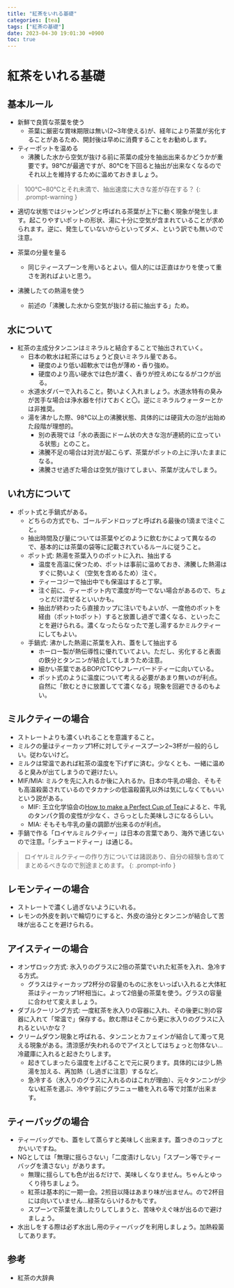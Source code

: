 ```yaml
---
title: "紅茶をいれる基礎"
categories: [tea]
tags: ["紅茶の基礎"]
date: 2023-04-30 19:01:30 +0900
toc: true
---
```


# 紅茶をいれる基礎

## 基本ルール
- 新鮮で良質な茶葉を使う
  - 茶葉に厳密な賞味期限は無い(2~3年使える)が、経年により茶葉が劣化することがあるため、開封後は早めに消費することをお勧めします。
- ティーポットを温める
  - 沸騰した水から空気が抜ける前に茶葉の成分を抽出出来るかどうかが重要です。98℃が最適ですが、80℃を下回ると抽出が出来なくなるのでそれ以上を維持するために温めておきましょう。

> 100℃~80℃とそれ未満で、抽出速度に大きな差が存在する？
{: .prompt-warning }

  - 適切な状態ではジャンピングと呼ばれる茶葉が上下に動く現象が発生します。起こりやすいポットの形状、湯に十分に空気が含まれていることが求められます。逆に、発生していないからといってダメ、という訳でも無いので注意。


- 茶葉の分量を量る
  - 同じティースプーンを用いるとよい。個人的には正直はかりを使って重さを測ればよいと思う。
- 沸騰したての熱湯を使う
  - 前述の「沸騰した水から空気が抜ける前に抽出する」ため。

## 水について
- 紅茶の主成分タンニンはミネラルと結合することで抽出されていく。
  - 日本の軟水は紅茶にはちょうど良いミネラル量である。
    - 硬度のより低い超軟水では色が薄め・香り強め。
    - 硬度のより高い硬水では色が濃く、香りが控えめになるがコクが出る。
  - 水道水ダバーで入れること。勢いよく入れましょう。水道水特有の臭みが苦手な場合は浄水器を付けておくと〇。逆にミネラルウォーターとかは非推奨。
  - 湯を沸かした際、98℃以上の沸騰状態、具体的には硬貨大の泡が出始めた段階が理想的。
    - 別の表現では「水の表面にドーム状の大きな泡が連続的に立っている状態」とのこと。
    - 沸騰不足の場合は対流が起こらず、茶葉がポットの上に浮いたままになる。
    - 沸騰させ過ぎた場合は空気が抜けてしまい、茶葉が沈んでしまう。

## いれ方について
- ポット式と手鍋式がある。
  - どちらの方式でも、ゴールデンドロップと呼ばれる最後の1滴まで注ぐこと。
  - 抽出時間及び量については茶葉やどのように飲むかによって異なるので、基本的には茶葉の袋等に記載されているルールに従うこと。
  - ポット式: 熱湯を茶葉入りのポットに入れ、抽出する
    - 温度を高温に保つため、ポットは事前に温めておき、沸騰した熱湯はすぐに勢いよく（空気を含めるため）注ぐ。
    - ティーコジーで抽出中でも保温はすると丁寧。
    - 注ぐ前に、ティーポット内で濃度が均一でない場合があるので、ちょっとだけ混ぜるといいかも。
    - 抽出が終わったら直接カップに注いでもよいが、一度他のポットを経由（ポットtoポット）すると放置し過ぎで濃くなる、といったことを避けられる。濃くなったらなったで差し湯するかミルクティーにしてもよい。
  - 手鍋式: 沸かした熱湯に茶葉を入れ、蓋をして抽出する
    - ホーロー製が熱伝導性に優れていてよい。ただし、劣化すると表面の鉄分とタンニンが結合してしまうため注意。
    - 細かい茶葉であるBOP/CTCやフレーバードティーに向いている。
    - ポット式のように温度について考える必要があまり無いのが利点。自然に「飲むときに放置してて濃くなる」現象を回避できるのもよい。

## ミルクティーの場合
- ストレートよりも濃くいれることを意識すること。
- ミルクの量はティーカップ1杯に対してティースプーン2~3杯が一般的らしい。従わないけど。
- ミルクは常温であれば紅茶の温度を下げずに済む。少なくとも、一緒に温めると臭みが出てしまうので避けたい。
- MIF/MIA: ミルクを先に入れるか後に入れるか。日本の牛乳の場合、そもそも高温殺菌されているのでタカナシの低温殺菌乳以外は気にしなくてもいいという説がある。
  - MIF: 王立化学協会の[How to make a Perfect Cup of Tea](https://cdn.zmescience.com/wp-content/uploads/2017/11/RSC-tea-guidelines.pdf)によると、牛乳のタンパク質の変性が少なく、さらっとした美味しさになるらしい。
  - MIA: そもそも牛乳の量の調節が出来るのが利点。
- 手鍋で作る「ロイヤルミルクティー」は日本の言葉であり、海外で通じないので注意。「シチュードティー」は通じる。

> ロイヤルミルクティーの作り方については諸説あり、自分の経験も含めてまとめるべきなので別途まとめます。
{: .prompt-info }

## レモンティーの場合
- ストレートで濃くし過ぎないようにいれる。
- レモンの外皮を剥いで輪切りにすると、外皮の油分とタンニンが結合して苦味が出ることを避けられる。

## アイスティーの場合
- オンザロック方式: 氷入りのグラスに2倍の茶葉でいれた紅茶を入れ、急冷する方式。
  - グラスはティーカップ2杯分の容量のものに氷をいっぱい入れると大体紅茶はティーカップ1杯相当に。よって2倍量の茶葉を使う。グラスの容量に合わせて変えましょう。
- ダブルクーリング方式: 一度紅茶を氷入りの容器に入れ、その後更に別の容器に入れて「常温で」保存する。飲む際はそこから更に氷入りのグラスに入れるといいかな？
- クリームダウン現象と呼ばれる、タンニンとカフェインが結合して濁って見える現象がある。清涼感が失われるのでアイスとしてはちょっと勿体ない...冷蔵庫に入れると起きたりします。
  - 起きてしまったら温度を上げることで元に戻ります。具体的には少し熱湯を加える、再加熱（し過ぎに注意）するなど。
  - 急冷する（氷入りのグラスに入れるのはこれが理由）、元々タンニンが少ない紅茶を選ぶ、冷やす前にグラニュー糖を入れる等で対策が出来ます。

## ティーバッグの場合
- ティーバッグでも、蓋をして蒸らすと美味しく出来ます。蓋つきのコップとかいいですね。
- NGとしては「無理に揺らさない」「二度漬けしない」「スプーン等でティーバッグを潰さない」があります。
  - 無理に揺らしても色が出るだけで、美味しくなりません。ちゃんとゆっくり待ちましょう。
  - 紅茶は基本的に一期一会。2煎目以降はあまり味が出ません。ので2杯目には向いていません...緑茶ならいけるかもです。
  - スプーンで茶葉を潰したりしてしまうと、苦味やえぐ味が出るので避けましょう。
- 水出しをする際は必ず水出し用のティーバッグを利用しましょう。加熱殺菌してあります。


## 参考
- 紅茶の大辞典
